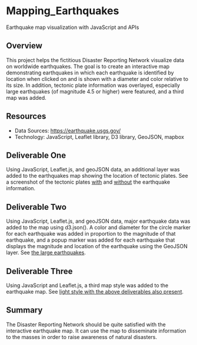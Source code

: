 # Mapping_Earthquakes

Earthquake map visualization with JavaScript and APIs

## Overview

This project helps the fictitious Disaster Reporting Network visualize data on worldwide earthquakes. The goal is to create an interactive map demonstrating earthquakes in which each earthquake is identified by location when clicked on and is shown with a diameter and color relative to its size. In addition, tectonic plate information was overlayed, especially large earthquakes (of magnitude 4.5 or higher) were featured, and a third map was added.

## Resources

- Data Sources: https://earthquake.usgs.gov/
- Technology: JavaScript, Leaflet library, D3 library, GeoJSON, mapbox

## Deliverable One

Using JavaScript, Leaflet.js, and geoJSON data, an additional layer was added to the earthquakes map showing the location of tectonic plates. See a screenshot of the tectonic plates [with]() and [without]() the earthquake information.

## Deliverable Two

Using JavaScript, Leaflet.js, and geoJSON data, major earthquake data was added to the map using d3.json(). A color and diameter for the circle marker for each earthquake was added in proportion to the magnitude of that earthquake, and a popup marker was added for each earthquake that displays the magnitude and location of the earthquake using the GeoJSON layer. See [the large earthquakes]().

## Deliverable Three

Using JavaScript and Leaflet.js, a third map style was added to the earthquake map. See [light style with the above deliverables also present]().

## Summary

The Disaster Reporting Network should be quite satisfied with the interactive earthquake map. It can use the map to disseminate information to the masses in order to raise awareness of natural disasters.
